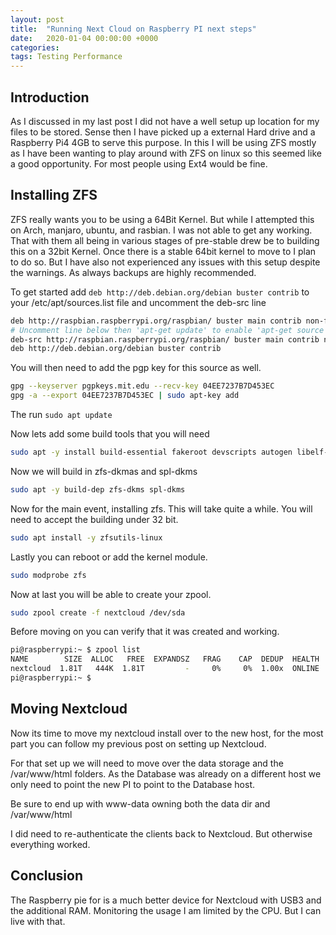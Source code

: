 ```yaml
---
layout: post
title:  "Running Next Cloud on Raspberry PI next steps"
date:   2020-01-04 00:00:00 +0000
categories: 
tags: Testing Performance
---
```


## Introduction

As I discussed in my last post I did not have a well setup up location for my files to be stored. Sense then I have picked up a external Hard drive and a Raspberry Pi4 4GB to serve this purpose. In this I will be using ZFS mostly as I have been wanting to play around with ZFS on linux so this seemed like a good opportunity. For most people using Ext4 would be fine.

## Installing ZFS

ZFS really wants you to be using a 64Bit Kernel. But while I attempted this on Arch, manjaro, ubuntu, and rasbian. I was not able to get any working. That with them all being in various stages of pre-stable drew be to building this on a 32bit Kernel. Once there is a stable 64bit kernel to move to I plan to do so. But I have also not experienced any issues with this setup despite the warnings. As always backups are highly recommended.

To get started add ```deb http://deb.debian.org/debian buster contrib``` to your /etc/apt/sources.list file and uncomment the deb-src  line

``` sh
deb http://raspbian.raspberrypi.org/raspbian/ buster main contrib non-free rpi
# Uncomment line below then 'apt-get update' to enable 'apt-get source'
deb-src http://raspbian.raspberrypi.org/raspbian/ buster main contrib non-free rpi
deb http://deb.debian.org/debian buster contrib
```

You will then need to add the pgp key for this source as well.

``` sh
gpg --keyserver pgpkeys.mit.edu --recv-key 04EE7237B7D453EC
gpg -a --export 04EE7237B7D453EC | sudo apt-key add
```

The run ```sudo apt update```

Now lets add some build tools that you will need

``` sh
sudo apt -y install build-essential fakeroot devscripts autogen libelf-dev debian-keyring busybox initramfs-tools raspberrypi-kernel-headers
```

Now we will build in zfs-dkmas and spl-dkms

``` sh
sudo apt -y build-dep zfs-dkms spl-dkms
```

Now for the main event, installing zfs. This will take quite a while. You will need to accept the building under 32 bit.

``` sh
sudo apt install -y zfsutils-linux
```

Lastly you can reboot or add the kernel module.

``` sh
sudo modprobe zfs
```

Now at last you will be able to create your zpool.

``` sh
sudo zpool create -f nextcloud /dev/sda
```

Before moving on you can verify that it was created and working.

``` sh
pi@raspberrypi:~ $ zpool list
NAME        SIZE  ALLOC   FREE  EXPANDSZ   FRAG    CAP  DEDUP  HEALTH  ALTROOT
nextcloud  1.81T   444K  1.81T         -     0%     0%  1.00x  ONLINE  -
pi@raspberrypi:~ $

```

## Moving Nextcloud

Now its time to move my nextcloud install over to the new host, for the most part you can follow my previous post on setting up Nextcloud.

For that set up we will need to move over the data storage and the /var/www/html folders. As the Database was already on a different host we only need to point the new PI to point to the Database host.

Be sure to end up with www-data owning both the data dir and /var/www/html

I did need to re-authenticate the clients back to Nextcloud. But otherwise everything worked.

## Conclusion

The Raspberry pie for is a much better device for Nextcloud with USB3 and the additional RAM. Monitoring the usage I am limited by the CPU. But I can live with that.
